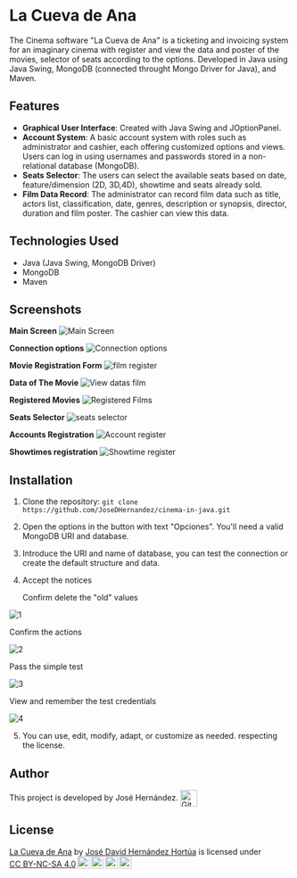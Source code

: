 # La Cueva de Ana

The Cinema software "La Cueva de Ana" is a ticketing and invoicing system for an imaginary cinema with register and view the data and poster of the movies, selector of seats according to the options. Developed in Java using Java Swing, MongoDB (connected throught Mongo Driver for Java), and Maven.

## Features

- **Graphical User Interface**: Created with Java Swing and JOptionPanel.
- **Account System**: A basic account system with roles such as administrator and cashier, each offering customized options and views. Users can log in using usernames and passwords stored in a non-relational database (MongoDB).
- **Seats Selector**: The users can select the available seats based on date, feature/dimension (2D, 3D,4D), showtime and seats already sold.
- **Film Data Record**: The administrator can record film data such as title, actors list, classification, date, genres, description or synopsis, director, duration and film poster. The cashier can view this data.

## Technologies Used

- Java (Java Swing, MongoDB Driver)
- MongoDB
- Maven

## Screenshots

**Main Screen**
![Main Screen](https://github.com/JoseDHernandez/cinema-in-java/assets/128190435/bf380227-76ea-41e6-ad56-6d517282cbb4)

**Connection options**
![Connection options](https://github.com/JoseDHernandez/cinema-in-java/assets/128190435/f71b7436-745b-4510-a81e-091a9cc894bd)

**Movie Registration Form**
![film register](https://github.com/JoseDHernandez/cinema-in-java/assets/128190435/7a42206f-c8aa-44dc-8e49-f840459ebf23)

**Data of The Movie**
![View datas film](https://github.com/JoseDHernandez/cinema-in-java/assets/128190435/79c78ead-8a8f-4b31-8ed9-ea2b9cc66fb1)

**Registered Movies**
![Registered Films](https://github.com/JoseDHernandez/cinema-in-java/assets/128190435/0e18960f-e9da-429a-9c02-3f9e2bb6396e)

**Seats Selector**
![seats selector](https://github.com/JoseDHernandez/cinema-in-java/assets/128190435/297dcea5-3a62-40dc-958f-d1f643adcc38)

**Accounts Registration**
![Account register](https://github.com/JoseDHernandez/cinema-in-java/assets/128190435/ed926640-6ea2-4395-9580-95a5503bed9c)

**Showtimes registration**
![Showtime register](https://github.com/JoseDHernandez/cinema-in-java/assets/128190435/ac2ddc46-945e-4aa5-8f7d-eeb6e40f882e)

## Installation

1.  Clone the repository:
    `git clone https://github.com/JoseDHernandez/cinema-in-java.git`
2.  Open the options in the button with text "Opciones". You'll need a valid MongoDB URI and database.
3.  Introduce the URI and name of database, you can test the connection or create the default structure and data.
4.  Accept the notices

    Confirm delete the "old" values
    
   ![1](https://github.com/JoseDHernandez/cinema-in-java/assets/128190435/2316d72d-79b6-458f-92c6-9875e1ebac06)

Confirm the actions

![2](https://github.com/JoseDHernandez/cinema-in-java/assets/128190435/4b0dbdfa-e647-4788-825e-748afa60143d)

Pass the simple test

![3](https://github.com/JoseDHernandez/cinema-in-java/assets/128190435/1efa168d-5ed1-4a99-84c8-431adea0595d)

View and remember the test credentials

![4](https://github.com/JoseDHernandez/cinema-in-java/assets/128190435/10a487a2-b552-4d2d-81b8-0eb95bd4bdce)

5.  You can use, edit, modify, adapt, or customize as needed. respecting the license.

## Author

<p>
This project is developed by José Hernández.  <a href="https://github.com/JoseDHernandez" target="blank"><img align="center"
         src="https://img.shields.io/badge/github-181717.svg?style=for-the-badge&logo=github&logoColor=white"
         alt="GitHub" height="30"/></a>
</p>

## License

<p xmlns:cc="http://creativecommons.org/ns#" xmlns:dct="http://purl.org/dc/terms/"><a property="dct:title" rel="cc:attributionURL" href="https://github.com/JoseDHernandez/cinema-in-java">La Cueva de Ana</a> by <a rel="cc:attributionURL dct:creator" property="cc:attributionName" href="https://github.com/JoseDHernandez">José David Hernández Hortúa</a> is licensed under <a href="https://creativecommons.org/licenses/by-nc-sa/4.0/?ref=chooser-v1" target="_blank" rel="license noopener noreferrer" style="display:inline-block;">CC BY-NC-SA 4.0<img style="height:22px!important;margin-left:3px;vertical-align:text-bottom;" src="https://mirrors.creativecommons.org/presskit/icons/cc.svg?ref=chooser-v1" alt=""><img style="height:22px!important;margin-left:3px;vertical-align:text-bottom;" src="https://mirrors.creativecommons.org/presskit/icons/by.svg?ref=chooser-v1" alt=""><img style="height:22px!important;margin-left:3px;vertical-align:text-bottom;" src="https://mirrors.creativecommons.org/presskit/icons/nc.svg?ref=chooser-v1" alt=""><img style="height:22px!important;margin-left:3px;vertical-align:text-bottom;" src="https://mirrors.creativecommons.org/presskit/icons/sa.svg?ref=chooser-v1" alt=""></a></p>
